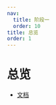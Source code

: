 ```yaml
---
nav:
  title: 阶段一
  order: 10
title: 总览
order: 1
---
```


# 总览

- [文档](https://luboke.com/go/go1.0.html)

